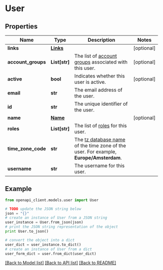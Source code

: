 # User


## Properties
Name | Type | Description | Notes
------------ | ------------- | ------------- | -------------
**links** | [**Links**](Links.md) |  | [optional] 
**account_groups** | **List[str]** | The list of [account groups](https://docs.adyen.com/account/account-structure#account-groups) associated with this user. | [optional] 
**active** | **bool** | Indicates whether this user is active. | [optional] 
**email** | **str** | The email address of the user. | 
**id** | **str** | The unique identifier of the user. | 
**name** | [**Name**](Name.md) |  | [optional] 
**roles** | **List[str]** | The list of [roles](https://docs.adyen.com/account/user-roles) for this user. | 
**time_zone_code** | **str** | The [tz database name](https://en.wikipedia.org/wiki/List_of_tz_database_time_zones) of the time zone of the user. For example, **Europe/Amsterdam**. | 
**username** | **str** | The username for this user. | 

## Example

```python
from openapi_client.models.user import User

# TODO update the JSON string below
json = "{}"
# create an instance of User from a JSON string
user_instance = User.from_json(json)
# print the JSON string representation of the object
print User.to_json()

# convert the object into a dict
user_dict = user_instance.to_dict()
# create an instance of User from a dict
user_form_dict = user.from_dict(user_dict)
```
[[Back to Model list]](../README.md#documentation-for-models) [[Back to API list]](../README.md#documentation-for-api-endpoints) [[Back to README]](../README.md)


